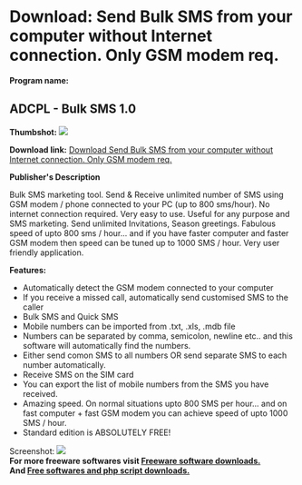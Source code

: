 # Download: Send Bulk SMS from your computer without Internet connection. Only GSM modem req.

**Program name:**

## ADCPL - Bulk SMS 1.0

  
**Thumbshot:** ![](http://www.freewarefiles.com/screenshot/adcplbulksms_md.gif)   
  
**Download link:** [Download Send Bulk SMS from your computer without Internet connection. Only GSM modem req.](http://freesoftwares.boysofts.com/ADCPL---Bulk-SMS_program_21542.html)  
  


**Publisher's Description**  
  


Bulk SMS marketing tool. Send & Receive unlimited number of SMS using GSM modem / phone connected to your PC (up to 800 sms/hour). No internet connection required. Very easy to use. Useful for any purpose and SMS marketing. Send unlimited Invitations, Season greetings. Fabulous speed of upto 800 sms / hour... and if you have faster computer and faster GSM modem then speed can be tuned up to 1000 SMS / hour. Very user friendly application. 

**Features:**

  * Automatically detect the GSM modem connected to your computer 
  * If you receive a missed call, automatically send customised SMS to the caller 
  * Bulk SMS and Quick SMS 
  * Mobile numbers can be imported from .txt, .xls, .mdb file 
  * Numbers can be separated by comma, semicolon, newline etc.. and this software will automatically find the numbers. 
  * Either send comon SMS to all numbers OR send separate SMS to each number automatically. 
  * Receive SMS on the SIM card 
  * You can export the list of mobile numbers from the SMS you have received. 
  * Amazing speed. On normal situations upto 800 SMS per hour... and on fast computer + fast GSM modem you can achieve speed of upto 1000 SMS / hour. 
  * Standard edition is ABSOLUTELY FREE! 

  
  
Screenshot: ![](http://www.freewarefiles.com/screenshot/adcplbulksms.gif)   
**For more freeware softwares visit [Freeware software downloads.](http://freesoftwares.boysofts.com/)**   
**And [Free softwares and php script downloads.](http://www.boysofts.com/)**
